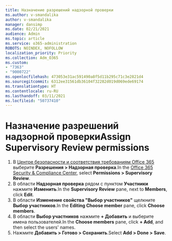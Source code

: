 ```yaml
---
title: Назначение разрешений надзорной проверки
ms.author: v-smandalika
author: v-smandalika
manager: dansimp
ms.date: 02/21/2021
audience: Admin
ms.topic: article
ms.service: o365-administration
ROBOTS: NOINDEX, NOFOLLOW
localization_priority: Priority
ms.collection: Adm_O365
ms.custom:
- "7363"
- "9000722"
ms.openlocfilehash: 473053e31ac591490a8f5d11b295c71c3e2821d4
ms.sourcegitcommit: 6312ee31561db36104f32282d019d069ede69174
ms.translationtype: HT
ms.contentlocale: ru-RU
ms.lasthandoff: 03/11/2021
ms.locfileid: "50737410"
---
```

# <a name="assign-supervisory-review-permissions"></a><span data-ttu-id="e1422-102">Назначение разрешений надзорной проверки</span><span class="sxs-lookup"><span data-stu-id="e1422-102">Assign Supervisory Review permissions</span></span>

1. <span data-ttu-id="e1422-103">В [Центре безопасности и соответствия требованиям Office 365](https://sip.protection.office.com/homepage) выберите **Разрешения > Надзорная проверка**.</span><span class="sxs-lookup"><span data-stu-id="e1422-103">In the [Office 365 Security & Compliance Center](https://sip.protection.office.com/homepage), select **Permissions > Supervisory Review**.</span></span>
2. <span data-ttu-id="e1422-104">В области **Надзорная проверка** рядом с пунктом **Участники** нажмите **Изменить**.</span><span class="sxs-lookup"><span data-stu-id="e1422-104">In the **Supervisory Review** pane, next to **Members**, click **Edit**.</span></span>
3. <span data-ttu-id="e1422-105">В области **Изменение свойства "Выбор участников"** щелкните **Выбор участников**.</span><span class="sxs-lookup"><span data-stu-id="e1422-105">In the **Editing Choose member** pane, click **Choose members**.</span></span>
4. <span data-ttu-id="e1422-106">В области **Выбор участников** нажмите **+ Добавить** и выберите имена пользователей.</span><span class="sxs-lookup"><span data-stu-id="e1422-106">In the **Choose members** pane, click **+ Add**, and then select the users' names.</span></span>
5. <span data-ttu-id="e1422-107">Нажмите **Добавить > Готово > Сохранить**.</span><span class="sxs-lookup"><span data-stu-id="e1422-107">Select **Add > Done > Save**.</span></span>